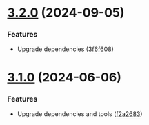 # [3.2.0](https://github.com/andrewscwei/node-http-error/compare/v3.1.0...v3.2.0) (2024-09-05)


### Features

* Upgrade dependencies ([3f6f608](https://github.com/andrewscwei/node-http-error/commit/3f6f6082b5daffa618d991909f3bdeacecf8cf5a))

# [3.1.0](https://github.com/andrewscwei/node-http-error/compare/v3.0.0...v3.1.0) (2024-06-06)


### Features

* Upgrade dependencies and tools ([f2a2683](https://github.com/andrewscwei/node-http-error/commit/f2a2683c803ad27e5d0e526f391492224210638a))

